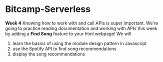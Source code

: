 # Bitcamp-Serverless
**Week 4**
Knowing how to work with and call APIs is super important. We're going to practice reading documentation and working with APIs this week by adding a **Find Song** feature to your html webpage!
We will
1. learn the basics of using the module design pattern in Javascript
2. use the Spotify API to find song recommendations
3. display the song recommendations
